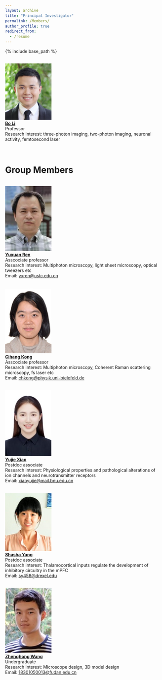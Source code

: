 ```yaml
---
layout: archive
title: "Principal Investigator"
permalink: /Members/
author_profile: true
redirect_from:
  - /resume
---
```


{% include base_path %}

<br/><img src='/images/IMG_4123.jpg' width='150'><br/>
[**Bo Li**](/_pages/Members-BoLi)<br/>
Professor<br/>
Research interest: three-photon imaging, two-photon imaging, neuronal activity, femtosecond laser<br/>
<br/>
<br/>
# Group Members
<br/><img src='/images/Members-YuxuanRen.jpg' width='150'><br/>
[**Yuxuan Ren**](/_pages/Members-YuxuanRen)<br/>
Asscociate professor<br/>
Research interest: Multiphoton microscopy, light sheet microscopy, optical tweezers etc<br/>
Email: yxren@ustc.edu.cn<br/>

<br/><img src='/images/Members-CihangKong.jpg' width='150'><br/>
[**Cihang Kong**](/_pages/Members-CihangKong)<br/>
Asscociate professor<br/>
Research interest: Multiphoton microscopy, Coherent Raman scattering microscopy, fs laser etc<br/>
Email: chkong@physik.uni-bielefeld.de<br/>

<br/><img src='/images/Members-YujieXiao.jpg' width='150'><br/>
[**Yujie Xiao**](/_pages/Members-YujieXiao)<br/>
Postdoc associate<br/>
Research interest: Physiological properties and pathological alterations of ion channels and neurotransmitter receptors<br/>
Email: xiaoyujie@mail.bnu.edu.cn<br/>

<br/><img src='/images/Members-ShashaYang.jpg' width='150'><br/>
[**Shasha Yang**](/_pages/Members-ShashaYang)<br/>
Postdoc associate<br/>
Research interest: Thalamocortical inputs regulate the development of inhibitory circuitry in the mPFC<br/>
Email: sy458@drexel.edu<br/>

<br/><img src='/images/Members-ZhenghongWang.jpg' width='150'><br/>
[**Zhenghong Wang**](/_pages/Members-ZhenghongWang)<br/>
Undergraduate<br/>
Research interest: Microscope design, 3D model design<br/>
Email: 18301050013@fudan.edu.cn<br/>

